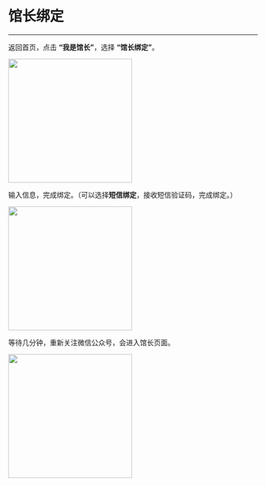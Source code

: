 # 馆长绑定
-----
返回首页，点击 **“我是馆长”**，选择 **“馆长绑定”**。

<img src="https://qudulib.oss-cn-shanghai.aliyuncs.com/%E5%9B%BE%E7%89%87%201.png" width="250" hegiht="150" align=center />
 

输入信息，完成绑定。（可以选择**短信绑定**，接收短信验证码，完成绑定。）

<img src="https://qudulib.oss-cn-shanghai.aliyuncs.com/WechatIMG12.jpeg" width="250" hegiht="150" align=center />
 

等待几分钟，重新关注微信公众号，会进入馆长页面。

<img src="https://qudulib.oss-cn-shanghai.aliyuncs.com/WechatIMG14.jpeg" width="250" hegiht="150" align=center />
 
